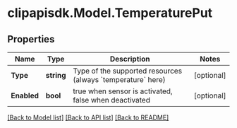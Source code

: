 # clipapisdk.Model.TemperaturePut

## Properties

Name | Type | Description | Notes
------------ | ------------- | ------------- | -------------
**Type** | **string** | Type of the supported resources (always &#x60;temperature&#x60; here) | [optional] 
**Enabled** | **bool** | true when sensor is activated, false when deactivated | [optional] 

[[Back to Model list]](../README.md#documentation-for-models) [[Back to API list]](../README.md#documentation-for-api-endpoints) [[Back to README]](../README.md)

